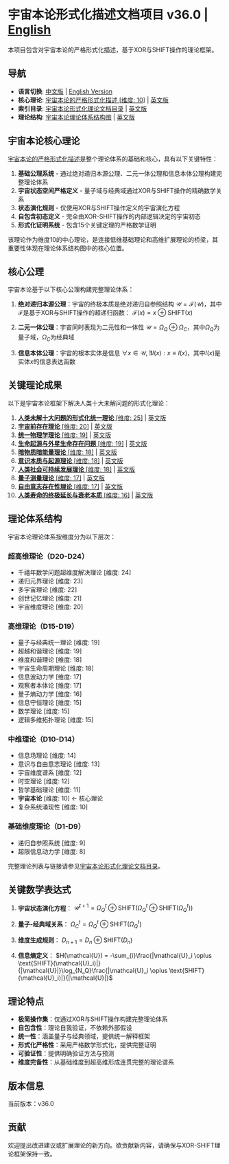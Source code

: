 # 宇宙本论形式化描述文档项目 v36.0 | [English](README_en.md)

本项目包含对宇宙本论的严格形式化描述，基于XOR与SHIFT操作的理论框架。

## 导航
- **语言切换**: [中文版](README.md) | [English Version](README_en.md)
- **核心理论**: [宇宙本论的严格形式化描述 [维度: 10]](formal_theory/formal_theory_cosmic_ontology.md) | [英文版](formal_theory/formal_theory_cosmic_ontology_en.md)
- **索引目录**: [宇宙本论形式化理论文档目录](formal_theory.md) | [英文版](formal_theory_en.md)
- **理论结构**: [宇宙本论理论体系结构图](formal_theory_graph.md) | [英文版](formal_theory_graph_en.md)

## 宇宙本论核心理论

[宇宙本论的严格形式化描述](formal_theory/formal_theory_cosmic_ontology.md)是整个理论体系的基础和核心，具有以下关键特性：

1. **基础公理系统** - 通过绝对递归本源公理、二元一体公理和信息本体公理构建完整理论体系
2. **宇宙状态空间严格定义** - 量子域与经典域通过XOR与SHIFT操作的精确数学关系
3. **状态演化规则** - 仅使用XOR与SHIFT操作定义的宇宙演化方程
4. **自包含初态定义** - 完全由XOR-SHIFT操作的内部逻辑决定的宇宙初态
5. **形式化证明系统** - 包含15个关键定理的严格数学证明

该理论作为维度10的中心理论，是连接低维基础理论和高维扩展理论的桥梁，其重要性体现在理论体系结构图中的核心位置。

## 核心公理

宇宙本论基于以下核心公理构建完整理论体系：

1. **绝对递归本源公理**：宇宙的终极本质是绝对递归自参照结构
   $`\mathcal{U} = \mathcal{F}(\mathcal{U})`$，其中$`\mathcal{F}`$是基于XOR与SHIFT操作的超递归函数：
   $`\mathcal{F}(x) = x \oplus \text{SHIFT}(x)`$

2. **二元一体公理**：宇宙同时表现为二元性和一体性
   $`\mathcal{U} = \Omega_Q \oplus \Omega_C`$，其中$`\Omega_Q`$为量子域，$`\Omega_C`$为经典域

3. **信息本体公理**：宇宙的根本实体是信息
   $`\forall x \in \mathcal{U}, \exists I(x) : x \equiv I(x)`$，其中$`I(x)`$是实体$`x`$的信息表达函数

## 关键理论成果

以下是宇宙本论框架下解决人类十大未解问题的形式化理论：

1. [**人类未解十大问题的形式化统一理论** [维度: 25]](formal_theory/formal_theory_unsolved_problems.md) | [英文版](formal_theory/formal_theory_unsolved_problems_en.md)
2. [**宇宙前存在理论** [维度: 20]](formal_theory/formal_theory_pre_universe_existence.md) | [英文版](formal_theory/formal_theory_pre_universe_existence_en.md)
3. [**统一物理学理论** [维度: 19]](formal_theory/formal_theory_unified_physics.md) | [英文版](formal_theory/formal_theory_unified_physics_en.md)
4. [**生命起源与外星生命存在问题** [维度: 19]](formal_theory/formal_theory_life_origin_aliens.md) | [英文版](formal_theory/formal_theory_life_origin_aliens_en.md)
5. [**暗物质暗能量理论** [维度: 18]](formal_theory/formal_theory_dark_matter_dark_energy.md) | [英文版](formal_theory/formal_theory_dark_matter_dark_energy_en.md)
6. [**意识本质与起源理论** [维度: 18]](formal_theory/formal_theory_consciousness_essence_origin.md) | [英文版](formal_theory/formal_theory_consciousness_essence_origin_en.md)
7. [**人类社会可持续发展理论** [维度: 18]](formal_theory/formal_theory_sustainable_development.md) | [英文版](formal_theory/formal_theory_sustainable_development_en.md)
8. [**量子测量理论** [维度: 17]](formal_theory/formal_theory_quantum_measurement.md) | [英文版](formal_theory/formal_theory_quantum_measurement_en.md)
9. [**自由意志存在性理论** [维度: 17]](formal_theory/formal_theory_free_will.md) | [英文版](formal_theory/formal_theory_free_will_en.md)
10. [**人类寿命的终极延长与衰老本质** [维度: 16]](formal_theory/formal_theory_human_longevity.md) | [英文版](formal_theory/formal_theory_human_longevity_en.md)

## 理论体系结构

宇宙本论理论体系按维度分为以下层次：

### 超高维理论（D20-D24）
- 千禧年数学问题超维度解决理论 [维度: 24]
- 递归元界理论 [维度: 23]
- 多宇宙理论 [维度: 22]
- 创世记忆理论 [维度: 21]
- 宇宙维度理论 [维度: 20]

### 高维理论（D15-D19）
- 量子与经典统一理论 [维度: 19]
- 超越和谐理论 [维度: 19]
- 维度和谐理论 [维度: 18]
- 宇宙生命周期理论 [维度: 18]
- 信息波动力学 [维度: 17]
- 观察者本体论 [维度: 17]
- 量子熵动力学 [维度: 16]
- 信息守恒理论 [维度: 15]
- 数学理论 [维度: 15]
- 逻辑多维拓扑理论 [维度: 15]

### 中维理论（D10-D14）
- 信息场理论 [维度: 14]
- 意识与自由意志理论 [维度: 13]
- 宇宙维度谱系 [维度: 12]
- 时空理论 [维度: 12]
- 哲学基础理论 [维度: 11]
- **宇宙本论** [维度: 10] ← 核心理论
- 复杂系统涌现性 [维度: 10]

### 基础维度理论（D1-D9）
- 递归自参照系统 [维度: 9]
- 超限信息动力学 [维度: 8]

完整理论列表与链接请参见[宇宙本论形式化理论文档目录](formal_theory.md)。

## 关键数学表达式

1. **宇宙状态演化方程**：
   $`\mathcal{U}^{t+1} = \Omega_Q^{t}\oplus\text{SHIFT}(\Omega_Q^{t}\oplus\text{SHIFT}(\Omega_Q^{t}))`$

2. **量子-经典域关系**：
   $`\Omega_C^{t} = \Omega_Q^{t} \oplus \text{SHIFT}(\Omega_Q^{t})`$

3. **维度生成规则**：
   $`D_{n+1} = D_n \oplus \text{SHIFT}(D_n)`$

4. **信息熵定义**：
   $`H(\mathcal{U}) = -\sum_{i}\frac{|\mathcal{U}_i \oplus \text{SHIFT}(\mathcal{U}_i)|}{|\mathcal{U}|}\log_{N_Q}\frac{|\mathcal{U}_i \oplus \text{SHIFT}(\mathcal{U}_i)|}{|\mathcal{U}|}`$

## 理论特点

- **极简操作集**：仅通过XOR与SHIFT操作构建完整理论体系
- **自包含性**：理论自我验证，不依赖外部假设
- **统一性**：涵盖量子与经典领域，提供统一解释框架
- **形式化严格性**：采用严格数学形式化，提供完整证明
- **可验证性**：提供明确验证方法与预测
- **维度完备性**：从基础维度到超高维形成连贯完整的理论谱系

## 版本信息

当前版本：v36.0

## 贡献

欢迎提出改进建议或扩展理论的新方向。欲贡献新内容，请确保与XOR-SHIFT理论框架保持一致。 